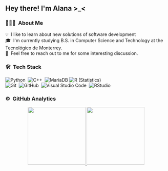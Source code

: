 <h2>Hey there! I'm Alana >_< </h2>

<!-- ## 👋 &nbsp;Hey there! I'm Aditya -->

### 👨🏻‍💻 &nbsp;About Me

💡 &nbsp;I like to learn about new solutions of software development\
🎓 &nbsp;I'm currently studying B.S. in Computer Science and Technology at the Tecnológico de Monterrey.\
💬 &nbsp;Feel free to reach out to me for some interesting discussion.


### 🛠 &nbsp;Tech Stack

![Python](https://img.shields.io/badge/-Python-05122A?style=flat&logo=python)&nbsp;
![C++](https://img.shields.io/badge/-C++-05122A?style=flat&logo=C%2B%2B&logoColor=00599C)&nbsp;
![MariaDB](https://img.shields.io/badge/-MariaDB-05122A?style=flat&logo=mariadb)
![R (Statistics)](https://img.shields.io/badge/-R-05122A?style=flat&logo=R&logoColor=276DC3)\
![Git](https://img.shields.io/badge/-Git-05122A?style=flat&logo=git)&nbsp;
![GitHub](https://img.shields.io/badge/-GitHub-05122A?style=flat&logo=github)&nbsp;
![Visual Studio Code](https://img.shields.io/badge/-Visual%20Studio%20Code-05122A?style=flat&logo=visual-studio-code&logoColor=007ACC)&nbsp;
![RStudio](https://img.shields.io/badge/-RStudio-05122A?style=flat&logo=rstudio)&nbsp;

### ⚙ &nbsp;GitHub Analytics

<p align="center">
<a href="https://github.com/Apanawa">
  <img height="180em" src="https://github-readme-stats-eight-theta.vercel.app/api?username=AlanaMM06&show_icons=true&theme=algolia&include_all_commits=true&count_private=true"/>
  <img height="180em" src="https://github-readme-stats-eight-theta.vercel.app/api/top-langs/?username=AlanaMM06&layout=compact&langs_count=8&theme=algolia"/>
</a>
</p>
  
